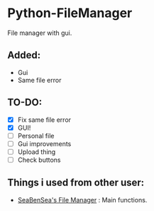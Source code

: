 # Python-FileManager
File manager with gui.

## Added:
- Gui
- Same file error

## TO-DO:
- [x] Fix same file error
- [x] GUI!
- [ ] Personal file
- [ ] Gui improvements
- [ ] Upload thing
- [ ] Check buttons

## Things i used from other user:
- [SeaBenSea's File Manager](https://github.com/SeaBenSea/FileManager) : Main functions.
